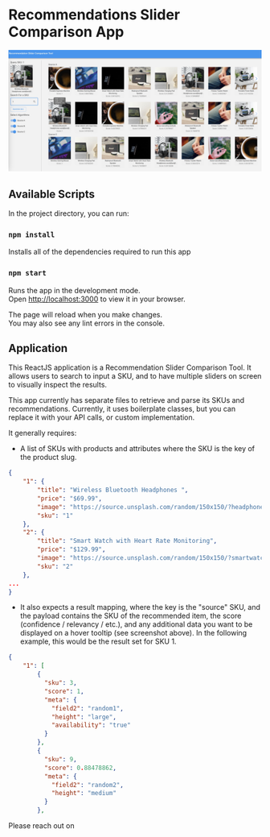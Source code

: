 # Recommendations Slider Comparison App

![App Preview](./usage.jpg)

## Available Scripts

In the project directory, you can run:

### `npm install`

Installs all of the dependencies required to run this app

### `npm start`

Runs the app in the development mode.\
Open [http://localhost:3000](http://localhost:3000) to view it in your browser.

The page will reload when you make changes.\
You may also see any lint errors in the console.

## Application

This ReactJS application is a Recommendation Slider Comparison Tool. It allows users to search to input a SKU, and to have multiple sliders on screen to visually inspect the results.

This app currently has separate files to retrieve and parse its SKUs and recommendations. Currently, it uses boilerplate classes, but you can replace it with your API calls, or custom implementation.

It generally requires:

- A list of SKUs with products and attributes where the SKU is the key of the product slug.

```json
{
	"1": {
		"title": "Wireless Bluetooth Headphones ",
		"price": "$69.99",
		"image": "https://source.unsplash.com/random/150x150/?headphones",
		"sku": "1"
	},
	"2": {
		"title": "Smart Watch with Heart Rate Monitoring",
		"price": "$129.99",
		"image": "https://source.unsplash.com/random/150x150/?smartwatch",
		"sku": "2"
	},
...
}
```

- It also expects a result mapping, where the key is the "source" SKU, and the payload contains the SKU of the recommended item, the score (confidence / relevancy / etc.), and any additional data you want to be displayed on a hover tooltip (see screenshot above). In the following example, this would be the result set for SKU 1.

```json
{
	"1": [
		{
		  "sku": 3,
		  "score": 1,
		  "meta": {
		    "field2": "random1",
		    "height": "large",
		    "availability": "true"
		  }
		},
		{
		  "sku": 9,
		  "score": 0.88478862,
		  "meta": {
		    "field2": "random2",
		    "height": "medium"
		  }
		},
```

Please reach out on
